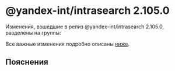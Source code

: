 # @yandex-int/intrasearch 2.105.0

<!-- ЧЕЛОВЕЧЕСКОЕ ВСТУПЛЕНИЕ -->

Изменения, вошедшие в релиз @yandex-int/intrasearch 2.105.0, разделены на группы:

Все важные изменения подробно описаны [ниже](#Пояснения).

## Пояснения

